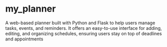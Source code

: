 # my_planner
A web-based planner built with Python and Flask to help users manage tasks, events, and reminders. It offers an easy-to-use interface for adding, editing, and organizing schedules, ensuring users stay on top of deadlines and appointments
